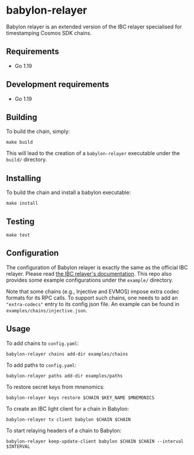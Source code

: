 # babylon-relayer

Babylon relayer is an extended version of the IBC relayer specialised for timestamping Cosmos SDK chains.

## Requirements

- Go 1.19

## Development requirements

- Go 1.19

## Building

To build the chain, simply:
```console
make build
```

This will lead to the creation of a `babylon-relayer` executable under the `build/` directory.

## Installing

To build the chain and install a babylon executable:
```console
make install
```

## Testing

```console
make test
```

## Configuration

The configuration of Babylon relayer is exactly the same as the official IBC relayer.
Please read [the IBC relayer's documentation](https://github.com/cosmos/relayer/tree/main/docs).
This repo also provides some example configurations under the `example/` directory.

Note that some chains (e.g., Injective and EVMOS) impose extra codec formats for its RPC calls.
To support such chains, one needs to add an `"extra-codecs"` entry to its config json file.
An example can be found in `examples/chains/injective.json`.

## Usage

To add chains to `config.yaml`:
```console
babylon-relayer chains add-dir examples/chains
```

To add paths to `config.yaml`:
```console
babylon-relayer paths add-dir examples/paths
```

To restore secret keys from mnenomics:
```console
babylon-relayer keys restore $CHAIN $KEY_NAME $MNEMONICS
```

To create an IBC light client for a chain in Babylon:
```console
babylon-relayer tx client babylon $CHAIN $CHAIN
```

To start relaying headers of a chain to Babylon:
```console
babylon-relayer keep-update-client babylon $CHAIN $CHAIN --interval $INTERVAL
```
